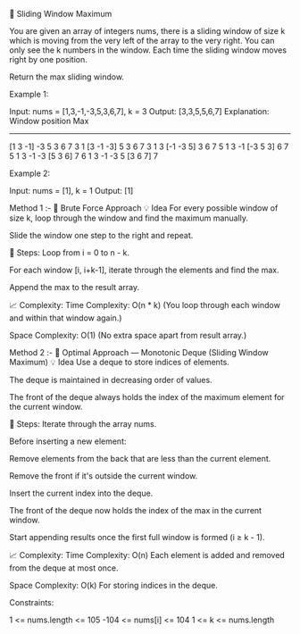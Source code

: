 🧊 Sliding Window Maximum

You are given an array of integers nums, there is a sliding window of size k which is moving from the very left of the array to the very right. You can only see the k numbers in the window. Each time the sliding window moves right by one position.

Return the max sliding window.


Example 1:

Input: nums = [1,3,-1,-3,5,3,6,7], k = 3
Output: [3,3,5,5,6,7]
Explanation: 
Window position                Max
---------------               -----
[1  3  -1] -3  5  3  6  7       3
 1 [3  -1  -3] 5  3  6  7       3
 1  3 [-1  -3  5] 3  6  7       5
 1  3  -1 [-3  5  3] 6  7       5
 1  3  -1  -3 [5  3  6] 7       6
 1  3  -1  -3  5 [3  6  7]      7

 Example 2:

Input: nums = [1], k = 1
Output: [1]
 

Method 1 :- 🔁 Brute Force Approach
💡 Idea
For every possible window of size k, loop through the window and find the maximum manually.

Slide the window one step to the right and repeat.

🔢 Steps:
Loop from i = 0 to n - k.

For each window [i, i+k-1], iterate through the elements and find the max.

Append the max to the result array.

📈 Complexity:
Time Complexity: O(n * k)
(You loop through each window and within that window again.)

Space Complexity: O(1)
(No extra space apart from result array.)


Method 2 :- 🚀 Optimal Approach — Monotonic Deque (Sliding Window Maximum)
💡 Idea
Use a deque to store indices of elements.

The deque is maintained in decreasing order of values.

The front of the deque always holds the index of the maximum element for the current window.

🔢 Steps:
Iterate through the array nums.

Before inserting a new element:

Remove elements from the back that are less than the current element.

Remove the front if it's outside the current window.

Insert the current index into the deque.

The front of the deque now holds the index of the max in the current window.

Start appending results once the first full window is formed (i ≥ k - 1).

📈 Complexity:
Time Complexity: O(n)
Each element is added and removed from the deque at most once.

Space Complexity: O(k)
For storing indices in the deque.



Constraints:

1 <= nums.length <= 105
-104 <= nums[i] <= 104
1 <= k <= nums.length